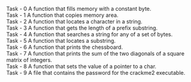 Task - 0 A function that fills memory with a constant byte. <br>
Task - 1 A function that copies memory area. <br>
Task - 2 A function that locates a character in a string. <br>
Task - 3 A function that gets the length of a prefix substring. <br>
Task - 4 A function that searches a string for any of a set of bytes. <br>
Task - 5 A function that locates a substring. <br>
Task - 6 A function that prints the chessboard. <br>
Task - 7 A function that prints the sum of the two diagonals of a square matrix of integers. <br>
Task - 8 A function that sets the value of a pointer to a char. <br>
Task - 9 A file that contains the password for the crackme2 executable. <br>
